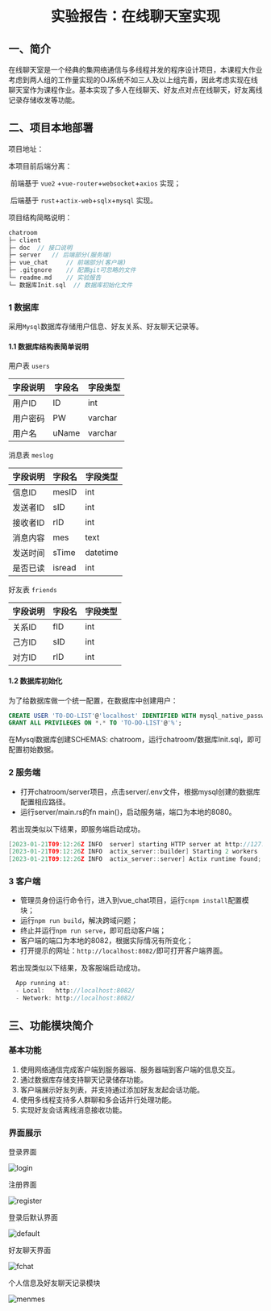 <h1><center>实验报告：在线聊天室实现
</h1>

## 一、简介

​		在线聊天室是一个经典的集网络通信与多线程并发的程序设计项目，本课程大作业考虑到两人组的工作量实现的OJ系统不如三人及以上组完善，因此考虑实现在线聊天室作为课程作业。基本实现了多人在线聊天、好友点对点在线聊天，好友离线记录存储收发等功能。



## 二、项目本地部署
项目地址：

本项目前后端分离：

​	前端基于 `vue2` +`vue-router`+`websocket`+`axios` 实现；

​	后端基于 `rust`+`actix-web`+`sqlx`+`mysql` 实现。



项目结构简略说明：

```c
chatroom
├─ client
├─ doc	// 接口说明
├─ server	// 后端部分(服务端)
├─ vue_chat		// 前端部分(客户端)
├─ .gitgnore	// 配置git可忽略的文件
└─ readme.md	// 实验报告
└─ 数据库Init.sql	// 数据库初始化文件    
```



### 1 数据库

​		采用`Mysql`数据库存储用户信息、好友关系、好友聊天记录等。

#### 1.1 数据库结构表简单说明

用户表 `users`

| 字段说明 | 字段名 | 字段类型 |
| -------- | ------ | -------- |
| 用户ID   | ID     | int      |
| 用户密码 | PW     | varchar  |
| 用户名   | uName  | varchar  |



消息表 `meslog`

| 字段说明 | 字段名 | 字段类型 |
| -------- | ------ | -------- |
| 信息ID   | mesID  | int      |
| 发送者ID | sID    | int      |
| 接收者ID | rID    | int      |
| 消息内容 | mes    | text     |
| 发送时间 | sTime  | datetime |
| 是否已读 | isread | int      |



好友表 `friends`

| 字段说明 | 字段名 | 字段类型 |
| -------- | ------ | -------- |
| 关系ID   | fID    | int      |
| 己方ID   | sID    | int      |
| 对方ID   | rID    | int      |



#### 1.2 数据库初始化

为了给数据库做一个统一配置，在数据库中创建用户：

```sql
CREATE USER 'TO-DO-LIST'@'localhost' IDENTIFIED WITH mysql_native_password BY '123456';
GRANT ALL PRIVILEGES ON *.* TO 'TO-DO-LIST'@'%';
```

在Mysql数据库创建SCHEMAS: chatroom，运行chatroom/数据库Init.sql，即可配置初始数据。



### 2 服务端

* 打开chatroom/server项目，点击server/.env文件，根据mysql创建的数据库配置相应路径。
* 运行server/main.rs的fn main()，启动服务端，端口为本地的8080。

​	若出现类似以下结果，即服务端启动成功。

```c
[2023-01-21T09:12:26Z INFO  server] starting HTTP server at http://127.0.0.1:8080
[2023-01-21T09:12:26Z INFO  actix_server::builder] Starting 2 workers
[2023-01-21T09:12:26Z INFO  actix_server::server] Actix runtime found; starting in Actix runtime
```



### 3 客户端

* 管理员身份运行命令行，进入到vue_chat项目，运行`cnpm install`配置模块；
* 运行`npm run build`，解决跨域问题；
* 终止并运行`npm run serve`，即可启动客户端；
* 客户端的端口为本地的8082，根据实际情况有所变化；
* 打开提示的网址：`http://localhost:8082/`即可打开客户端界面。

​	若出现类似以下结果，及客服端启动成功。

```c
  App running at:
  - Local:   http://localhost:8082/
  - Network: http://localhost:8082/
```



## 三、功能模块简介

### 基本功能
1. 使用网络通信完成客户端到服务器端、服务器端到客户端的信息交互。
2. 通过数据库存储支持聊天记录储存功能。
3. 客户端展示好友列表，并支持通过添加好友发起会话功能。
4. 使用多线程支持多人群聊和多会话并行处理功能。
4. 实现好友会话离线消息接收功能。



### 界面展示

登录界面

![login](docpic/login.png)



注册界面

![register](docpic/register.png)



登录后默认界面

![default](docpic/default.png)



好友聊天界面

![fchat](docpic/fchat.png)



个人信息及好友聊天记录模块

![menmes](docpic/menmes.png)